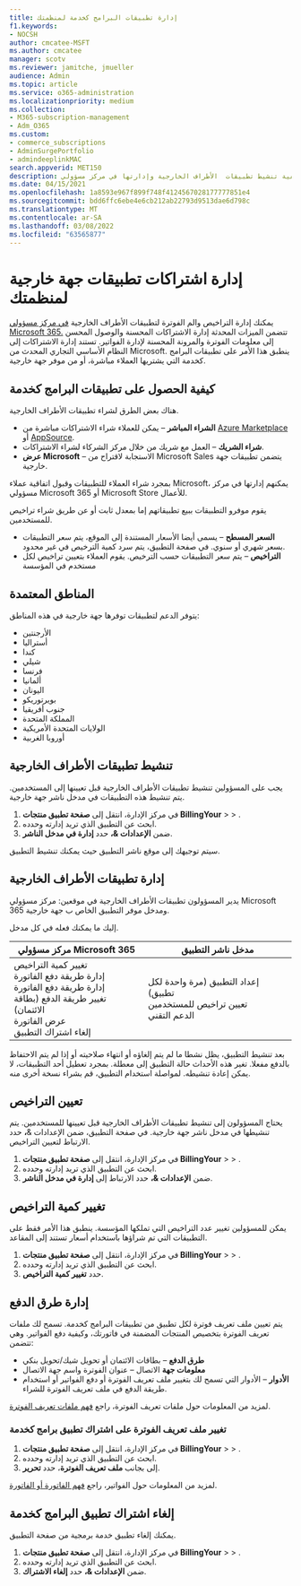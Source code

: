 ```yaml
---
title: إدارة تطبيقات البرامج كخدمة لمنظمتك
f1.keywords:
- NOCSH
author: cmcatee-MSFT
ms.author: cmcatee
manager: scotv
ms.reviewer: jamitche, jmueller
audience: Admin
ms.topic: article
ms.service: o365-administration
ms.localizationpriority: medium
ms.collection:
- M365-subscription-management
- Adm_O365
ms.custom:
- commerce_subscriptions
- AdminSurgePortfolio
- admindeeplinkMAC
search.appverid: MET150
description: تعرف على كيفية تنشيط تطبيقات  الأطراف الخارجية وإدارتها في مركز مسؤولي Microsoft 365.
ms.date: 04/15/2021
ms.openlocfilehash: 1a8593e967f899f748f4124567028177777851e4
ms.sourcegitcommit: bdd6ffc6ebe4e6cb212ab22793d9513dae6d798c
ms.translationtype: MT
ms.contentlocale: ar-SA
ms.lasthandoff: 03/08/2022
ms.locfileid: "63565877"
---
```

# <a name="manage-third-party-app-subscriptions-for-your-organization"></a>إدارة اشتراكات تطبيقات  جهة خارجية لمنظمتك

يمكنك إدارة التراخيص والم الفوترة لتطبيقات الأطراف الخارجية <a href="https://go.microsoft.com/fwlink/p/?linkid=2024339" target="_blank">في مركز مسؤولي Microsoft 365.</a> تتضمن الميزات المحدثة إدارة الاشتراكات المحسنة والوصول المحسن إلى معلومات الفوترة والمرونة المحسنة لإدارة الفواتير. تستند إدارة الاشتراكات إلى النظام الأساسي التجاري المحدث من Microsoft. ينطبق هذا الأمر على تطبيقات البرامج كخدمة التي يشتريها العملاء مباشرة، أو من موفر جهة خارجية.

## <a name="how-to-get-software-as-a-service-apps"></a>كيفية الحصول على تطبيقات البرامج كخدمة

هناك بعض الطرق لشراء تطبيقات  الأطراف الخارجية.

- **الشراء المباشر** – يمكن للعملاء شراء الاشتراكات مباشرة من [Azure Marketplace](https://azuremarketplace.microsoft.com/marketplace/) أو [AppSource](https://appsource.microsoft.com/).
- **شراء الشريك** – العمل مع شريك من خلال مركز الشركاء لشراء الاشتراكات.
- **عرض Microsoft** – الاستجابة لاقتراح من Microsoft Sales يتضمن تطبيقات جهة خارجية.

بمجرد شراء العملاء للتطبيقات وقبول اتفاقية عملاء Microsoft، يمكنهم إدارتها في مركز مسؤولي Microsoft 365 أو Microsoft Store للأعمال.

يقوم موفرو التطبيقات ببيع تطبيقاتهم إما بمعدل ثابت أو عن طريق شراء تراخيص للمستخدمين.

- **السعر المسطح** – يسمى أيضا الأسعار المستندة إلى الموقع، يتم سعر التطبيقات بسعر شهري أو سنوي. في صفحة التطبيق، يتم سرد كمية الترخيص في غير محدود.
- **التراخيص** – يتم سعر التطبيقات حسب الترخيص. يقوم العملاء بتعيين تراخيص لكل مستخدم في المؤسسة

## <a name="supported-regions"></a>المناطق المعتمدة

يتوفر الدعم لتطبيقات  توفرها جهة خارجية في هذه المناطق:

- الأرجنتين
- أستراليا
- كندا
- شيلي
- فرنسا
- ألمانيا
- اليونان
- بويرتوريكو
- جنوب أفريقيا
- المملكة المتحدة
- الولايات المتحدة الأمريكية
- أوروبا الغربية

## <a name="activate-third-party-apps"></a>تنشيط تطبيقات  الأطراف الخارجية

يجب على المسؤولين تنشيط تطبيقات  الأطراف الخارجية قبل تعيينها إلى المستخدمين. يتم تنشيط هذه التطبيقات في مدخل ناشر جهة خارجية.

1. في مركز الإدارة، انتقل <a href="https://go.microsoft.com/fwlink/p/?linkid=2125823" target="_blank"></a> إلى **صفحة تطبيق منتجات BillingYour** >  > .
2. ابحث عن التطبيق الذي تريد إدارته وحدده.
3. ضمن **الإعدادات &،** حدد **إدارة في مدخل الناشر**.

سيتم توجيهك إلى موقع ناشر التطبيق حيث يمكنك تنشيط التطبيق.

## <a name="manage-third-party-apps"></a>إدارة تطبيقات  الأطراف الخارجية

يدير المسؤولون تطبيقات  الأطراف الخارجية في موقعين: مركز مسؤولي Microsoft 365 ومدخل موفر التطبيق الخاص ب جهة خارجية.

إليك ما يمكنك فعله في كل مدخل.

| مركز مسؤولي Microsoft 365 | مدخل ناشر التطبيق |
| --- | --- |
| تغيير كمية التراخيص <br> إدارة طريقة دفع الفاتورة <br> إدارة طريقة دفع الفاتورة <br> تغيير طريقة الدفع (بطاقة الائتمان) <br> عرض الفاتورة <br> إلغاء اشتراك التطبيق | إعداد التطبيق (مرة واحدة لكل تطبيق) <br> تعيين تراخيص للمستخدمين <br> الدعم التقني |

بعد تنشيط التطبيق، يظل نشطا ما لم يتم إلغاؤه أو انتهاء صلاحيته أو إذا لم يتم الاحتفاظ بالدفع مفعلا. تغير هذه الأحداث حالة التطبيق إلى معطلة. بمجرد تعطيل أحد التطبيقات، لا يمكن إعادة تنشيطه. لمواصلة استخدام التطبيق، قم بشراء نسخة أخرى منه.

## <a name="assign-licenses"></a>تعيين التراخيص

يحتاج المسؤولون إلى تنشيط تطبيقات  الأطراف الخارجية قبل تعيينها للمستخدمين. يتم تنشيطها في مدخل ناشر جهة خارجية. في صفحة التطبيق، ضمن الإعدادات &**،** حدد الارتباط لتعيين التراخيص.

1. في مركز الإدارة، انتقل <a href="https://go.microsoft.com/fwlink/p/?linkid=2125823" target="_blank"></a> إلى **صفحة تطبيق منتجات BillingYour** >  > .
2. ابحث عن التطبيق الذي تريد إدارته وحدده.
3. ضمن **الإعدادات &،** حدد الارتباط إلى **إدارة في مدخل الناشر**.

## <a name="change-license-quantity"></a>تغيير كمية التراخيص

يمكن للمسؤولين تغيير عدد التراخيص التي تملكها المؤسسة. ينطبق هذا الأمر فقط على التطبيقات التي تم شراؤها باستخدام أسعار تستند إلى المقاعد.

1. في مركز الإدارة، انتقل <a href="https://go.microsoft.com/fwlink/p/?linkid=2125823" target="_blank"></a> إلى **صفحة تطبيق منتجات BillingYour** >  > .
2. ابحث عن التطبيق الذي تريد إدارته وحدده.
3. حدد **تغيير كمية التراخيص**.

## <a name="manage-payment-methods"></a>إدارة طرق الدفع

يتم تعيين ملف تعريف فوترة لكل تطبيق من تطبيقات البرامج كخدمة. تسمح لك ملفات تعريف الفوترة بتخصيص المنتجات المضمنة في فاتورتك، وكيفية دفع الفواتير. وهي تتضمن:

- **طرق الدفع** – بطاقات الائتمان أو تحويل شيك/تحويل بنكي
- **معلومات جهة** الاتصال – عنوان الفوترة واسم جهة الاتصال
- **الأدوار** – الأدوار التي تسمح لك بتغيير ملف تعريف الفوترة أو دفع الفواتير أو استخدام طريقة الدفع في ملف تعريف الفوترة للشراء.

لمزيد من المعلومات حول ملفات تعريف الفوترة، راجع [فهم ملفات تعريف الفوترة](/microsoft-store/billing-profile).

### <a name="change-the-billing-profile-on-a-software-as-a-service-app-subscription"></a>تغيير ملف تعريف الفوترة على اشتراك تطبيق برامج كخدمة

1. في مركز الإدارة، انتقل <a href="https://go.microsoft.com/fwlink/p/?linkid=2125823" target="_blank"></a> إلى **صفحة تطبيق منتجات BillingYour** >  > .
2. ابحث عن التطبيق الذي تريد إدارته وحدده.
3. إلى بجانب **ملف تعريف الفوترة**، حدد **تحرير**.

لمزيد من المعلومات حول الفواتير، راجع [فهم الفاتورة أو الفاتورة](billing-and-payments/understand-your-invoice.md).

## <a name="cancel-a-software-as-a-service-app-subscription"></a>إلغاء اشتراك تطبيق البرامج كخدمة

يمكنك إلغاء تطبيق خدمة برمجية من صفحة التطبيق.

1. في مركز الإدارة، انتقل <a href="https://go.microsoft.com/fwlink/p/?linkid=2125823" target="_blank"></a> إلى **صفحة تطبيق منتجات BillingYour** >  > .
2. ابحث عن التطبيق الذي تريد إدارته وحدده.
3. ضمن **الإعدادات &،** حدد **إلغاء الاشتراك**.
